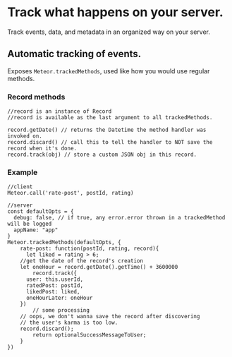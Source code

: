 # Track what happens on your server.
Track events, data, and metadata in an organized way on your server.
## Automatic tracking of events.
Exposes `Meteor.trackedMethods`, used like how you would use regular methods.

### Record methods
```
//record is an instance of Record
//record is available as the last argument to all trackedMethods.

record.getDate() // returns the Datetime the method handler was invoked on.
record.discard() // call this to tell the handler to NOT save the record when it's done.
record.track(obj) // store a custom JSON obj in this record.
```

### Example
```
//client
Meteor.call('rate-post', postId, rating)

//server
const defaultOpts = {
  debug: false, // if true, any error.error thrown in a trackedMethod will be logged
  appName: "app"
}
Meteor.trackedMethods(defaultOpts, {
	rate-post: function(postId, rating, record){
	  let liked = rating > 6;
    //get the date of the record's creation
    let oneHour = record.getDate().getTime() + 3600000
		record.track({
      user: this.userId, 
      ratedPost: postId, 
      likedPost: liked,
      oneHourLater: oneHour
    })
		// some processing
    // oops, we don't wanna save the record after discovering
    // the user's karma is too low.
    record.discard();
		return optionalSuccessMessageToUser;
	}
})
```